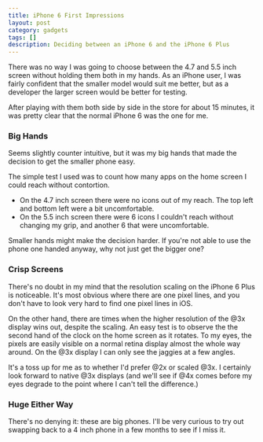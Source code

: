 ```yaml
---
title: iPhone 6 First Impressions
layout: post
category: gadgets
tags: []
description: Deciding between an iPhone 6 and the iPhone 6 Plus
---
```


There was no way I was going to choose between the 4.7 and 5.5 inch screen without holding them both in my hands. As an iPhone user, I was fairly confident that the smaller model would suit me better, but as a developer the larger screen would be better for testing.

After playing with them both side by side in the store for about 15 minutes, it was pretty clear that the normal iPhone 6 was the one for me.

### Big Hands

Seems slightly counter intuitive, but it was my big hands that made the decision to get the smaller phone easy.

The simple test I used was to count how many apps on the home screen I could reach without contortion.

   - On the 4.7 inch screen there were no icons out of my reach. The top left and bottom left were a bit uncomfortable.
   - On the 5.5 inch screen there were 6 icons I couldn't reach without changing my grip, and another 6 that were uncomfortable.

Smaller hands might make the decision harder. If you're not able to use the phone one handed anyway, why not just get the bigger one?

### Crisp Screens

There's no doubt in my mind that the resolution scaling on the iPhone 6 Plus is noticeable. It's most obvious where there are one pixel lines, and you don't have to look very hard to find one pixel lines in iOS.

On the other hand, there are times when the higher resolution of the @3x display wins out, despite the scaling. An easy test is to observe the the second hand of the clock on the home screen as it rotates. To my eyes, the pixels are easily visible on a normal retina display almost the whole way around. On the @3x display I can only see the jaggies at a few angles.

It's a toss up for me as to whether I'd prefer @2x or scaled @3x. I certainly look forward to native @3x displays (and we'll see if @4x comes before my eyes degrade to the point where I can't tell the difference.)

### Huge Either Way

There's no denying it: these are big phones. I'll be very curious to try out swapping back to a 4 inch phone in a few months to see if I miss it.
